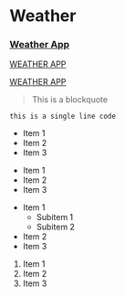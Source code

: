 # Weather

### [Weather App](https://meet-abhishek.github.io/weather-m)

[WEATHER APP](https://meet-abhishek.github.io/weather-m)

[WEATHER APP](https://meet-abhishek.github.io/weather-m)

> This is a blockquote

`this is a single line code`

- Item 1
- Item 2
- Item 3

* Item 1
* Item 2
* Item 3

- Item 1
  - Subitem 1
  - Subitem 2
- Item 2
- Item 3

1. Item 1
2. Item 2
3. Item 3
